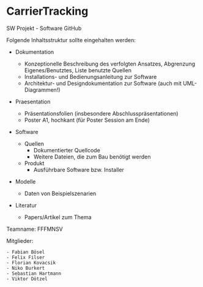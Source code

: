 # CarrierTracking
SW Projekt - Software GitHub

Folgende Inhaltsstruktur sollte eingehalten werden:

- Dokumentation
	- Konzeptionelle Beschreibung des verfolgten Ansatzes, Abgrenzung Eigenes/Benutztes, Liste benutzte Quellen
  	- Installations- und Bedienungsanleitung zur Software
  	- Architektur- und Designdokumentation zur Software (auch mit UML-Diagrammen!)
  
- Praesentation	
	- Präsentationsfolien (insbesondere Abschlusspräsentationen)
 	- Poster A1, hochkant (für Poster Session am Ende)
- Software	
  - Quellen	
	 - Dokumentierter Quellcode
	 - Weitere Dateien, die zum Bau benötigt werden
  - Produkt	
	 - Ausführbare Software bzw. Installer
- Modelle	
	- Daten von Beispielszenarien
- Literatur	
	- Papers/Artikel zum Thema


Teamname: FFFMNSV

Mitglieder:

	- Fabian Bösel
	- Felix Filser
	- Florian Kovacsik
	- Niko Burkert
	- Sebastian Hartmann
	- Viktor Dötzel
